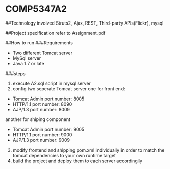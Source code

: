 # COMP5347A2

##Technology involved
Struts2, Ajax, REST, Third-party APIs(Flickr), mysql

##Project specification
refer to Assignment.pdf

##How to run
###Requirements
- Two different Tomcat server 
- MySql server
- Java 1.7 or late

###steps
1. execute A2.sql script in mysql server
2. config two seperate Tomcat server
  one for front end:
  
  - Tomcat Admin port number: 8005
  - HTTP/1.1 port number: 8090
  - AJP/1.3 port number: 8009
  
  another for shiping component
  
  - Tomcat Admin port number: 9005
  - HTTP/1.1 port number: 9000
  - AJP/1.3 port number: 9009
  
3. modify frontend and shipping pom.xml individually
in order to match the tomcat dependencies to your own runtime target
4. build the project and deploy them to each server accordinglly
